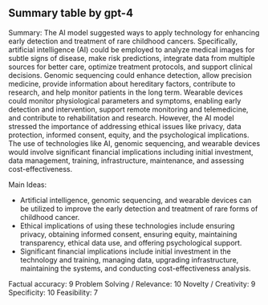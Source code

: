 ## Summary table by gpt-4
Summary: 
The AI model suggested ways to apply technology for enhancing early detection and treatment of rare childhood cancers. Specifically, artificial intelligence (AI) could be employed to analyze medical images for subtle signs of disease, make risk predictions, integrate data from multiple sources for better care, optimize treatment protocols, and support clinical decisions. Genomic sequencing could enhance detection, allow precision medicine, provide information about hereditary factors, contribute to research, and help monitor patients in the long term. Wearable devices could monitor physiological parameters and symptoms, enabling early detection and intervention, support remote monitoring and telemedicine, and contribute to rehabilitation and research. However, the AI model stressed the importance of addressing ethical issues like privacy, data protection, informed consent, equity, and the psychological implications. The use of technologies like AI, genomic sequencing, and wearable devices would involve significant financial implications including initial investment, data management, training, infrastructure, maintenance, and assessing cost-effectiveness.

Main Ideas: 
- Artificial intelligence, genomic sequencing, and wearable devices can be utilized to improve the early detection and treatment of rare forms of childhood cancer.
- Ethical implications of using these technologies include ensuring privacy, obtaining informed consent, ensuring equity, maintaining transparency, ethical data use, and offering psychological support.
- Significant financial implications include initial investment in the technology and training, managing data, upgrading infrastructure, maintaining the systems, and conducting cost-effectiveness analysis.

Factual accuracy: 9 
Problem Solving / Relevance: 10
Novelty / Creativity: 9
Specificity: 10
Feasibility: 7